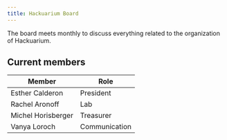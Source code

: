 ```yaml
---
title: Hackuarium Board
---
```


The board meets monthly to discuss everything related to the organization of Hackuarium.

## Current members

| Member | Role |
| - | - |
| Esther Calderon | President |
| Rachel Aronoff | Lab |
| Michel Horisberger | Treasurer |
| Vanya Loroch | Communication |
